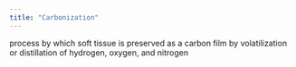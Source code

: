 ```yaml
---
title: "Carbonization"
---
```

process by which soft tissue is preserved as a carbon film by volatilization or distillation of hydrogen, oxygen, and nitrogen

